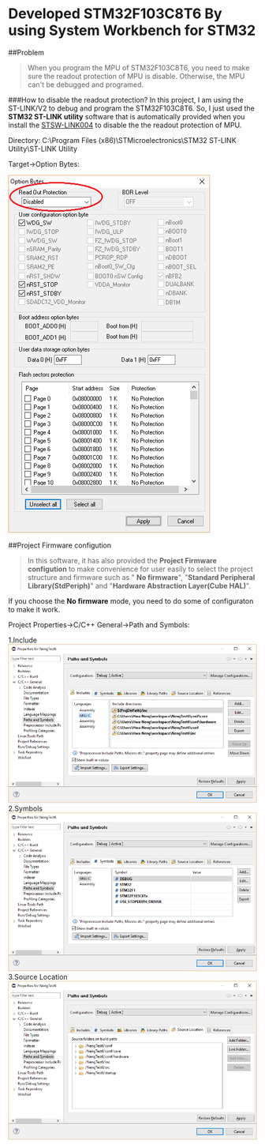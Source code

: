 # Developed STM32F103C8T6 By using System Workbench for STM32

##Problem 

>When you program the MPU of STM32F103C8T6, you need to make sure the readout protection of MPU is disable. Otherwise, the MPU can't be  debugged and programed. 

###How to disable the readout protection?
In this project, I am using the ST-LINK/V2 to debug and program the STM32F103C8T6. So, I just used the **STM32 ST-LINK utility** software that is automatically provided when you install the [STSW-LINK004](http://www.st.com/content/st_com/en/products/embedded-software/development-tool-software/stsw-link004.html) to disable the the readout protection of MPU.

Directory: C:\Program Files (x86)\STMicroelectronics\STM32 ST-LINK Utility\ST-LINK Utility

Target->Option Bytes:

![Alt text](https://github.com/Twinkle0613/BlinkLED_AC6_OpenSTM32_IDE/blob/master/Image/OptionBytes.png "OptionBytes")

##Project Firmware configution

>In this software, it has also provided the **Project Firmware configution** to make convenience for user easily to select the project structure and firmware such as " **No firmware**", "**Standard Peripheral Library(StdPeriph)**" and "**Hardware Abstraction Layer(Cube HAL)**".  

If you choose the **No firmware** mode, you need to do some of configuraton to make it work.

Project Properties->C/C++ General->Path and Symbols:

1.Include
![Alt text](https://github.com/Twinkle0613/BlinkLED_AC6_OpenSTM32_IDE/blob/master/Image/Includes.png "Includes")
2.Symbols
![Alt text](https://github.com/Twinkle0613/BlinkLED_AC6_OpenSTM32_IDE/blob/master/Image/Symbols.png "Symbols")
3.Source Location
![Alt text](https://github.com/Twinkle0613/BlinkLED_AC6_OpenSTM32_IDE/blob/master/Image/Source%20Location.png "Source Location")
